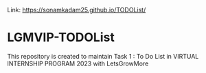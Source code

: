 Link: https://sonamkadam25.github.io/TODOList/
# LGMVIP-TODOList
This repository is created to maintain  Task 1 : To Do List  in VIRTUAL INTERNSHIP PROGRAM 2023 with LetsGrowMore
